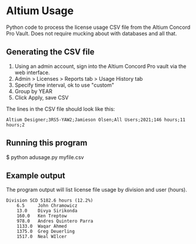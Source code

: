 # Altium Usage

Python code to process the license usage CSV file from the Altium Concord Pro Vault. Does not require mucking about with databases and all that.

## Generating the CSV file

1. Using an admin account, sign into the Altium Concord Pro vault via the web interface.
2. Admin > Licenses > Reports tab > Usage History tab
3. Specify time interval, ok to use "custom"
4. Group by YEAR
5. Click Apply, save CSV

The lines in the CSV file should look like this:

	Altium Designer;3RS5-YAW2;Jamieson Olsen;All Users;2021;146 hours;11 hours;2

## Running this program

$ python adusage.py myfile.csv

## Example output

The program output will list license file usage by division and user (hours).

	Division SCD 5182.6 hours (12.2%)
		6.5     John Chramowicz
		13.0    Divya Sirikonda
		160.0   Ken Treptow
		978.0   Andres Quintero Parra
		1133.0  Waqar Ahmed
		1375.0  Greg Deuerling
		1517.0  Neal WIlcer
